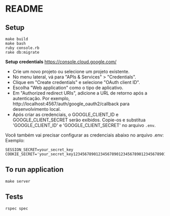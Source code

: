 # README

## Setup
```
make build
make bash
ruby console.rb
rake db:migrate
```

**Setup credentials**
https://console.cloud.google.com/

- Crie um novo projeto ou selecione um projeto existente.
- No menu lateral, vá para "APIs & Services" > "Credentials".
- Clique em "Create credentials" e selecione "OAuth client ID".
- Escolha "Web application" como o tipo de aplicativo.
- Em "Authorized redirect URIs", adicione a URL de retorno após a autenticação. Por exemplo, http://localhost:4567/auth/google_oauth2/callback para desenvolvimento local.
- Após criar as credenciais, o GOOGLE_CLIENT_ID e GOOGLE_CLIENT_SECRET serão exibidos. Copie-os e substitua 'GOOGLE_CLIENT_ID' e 'GOOGLE_CLIENT_SECRET' no arquivo ```.env```.

Você também vai precisar configurar as credenciais abaixo no arquivo .env:
Exemplo:
```
SESSION_SECRET=your_secret_key
COOKIE_SECRET='your_secret_key123456789012345678901234567890123456789012345678901234567890'
```

## To run application
```
make server
```

## Tests
```
rspec spec
```
